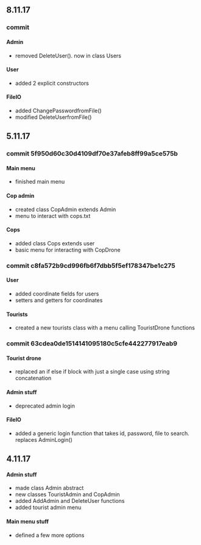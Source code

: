 ## 8.11.17

### commit
#### Admin
* removed DeleteUser(). now in class Users

#### User
* added 2 explicit constructors

#### FileIO
* added ChangePasswordfromFile()
* modified DeleteUserfromFile()

## 5.11.17

### commit 5f950d60c30d4109df70e37afeb8ff99a5ce575b
#### Main menu
* finished main menu


#### Cop admin
* created class CopAdmin extends Admin
* menu to interact with cops.txt
#### Cops
* added class Cops extends user
* basic menu for interacting with CopDrone


### commit c8fa572b9cd996fb6f7dbb5f5ef178347be1c275

#### User
* added coordinate fields for users
* setters and getters for coordinates
#### Tourists
* created a new tourists class with a menu calling TouristDrone functions

### commit 63cdea0de1514141095180c5cfe442277917eab9

#### Tourist drone
* replaced an if else if block with just a single case using string concatenation
#### Admin stuff
* deprecated admin login
#### FileIO
* added a generic login function that takes id, password, file to search. replaces AdminLogin()



## 4.11.17
#### Admin stuff
* made class Admin abstract
* new classes TouristAdmin and CopAdmin
* added AddAdmin and DeleteUser functions
* added tourist admin menu
#### Main menu stuff
* defined a few more options
